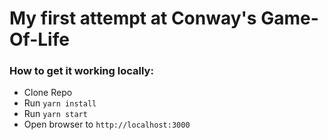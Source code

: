 # My first attempt at Conway's Game-Of-Life

### How to get it working locally:

- Clone Repo
- Run `yarn install`
- Run `yarn start`
- Open browser to `http://localhost:3000`
